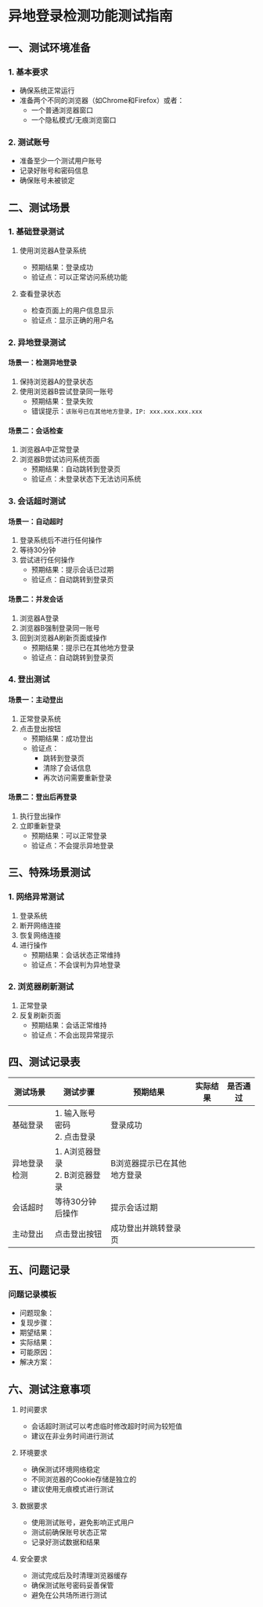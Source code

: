 # 异地登录检测功能测试指南

## 一、测试环境准备

### 1. 基本要求
- 确保系统正常运行
- 准备两个不同的浏览器（如Chrome和Firefox）或者：
  - 一个普通浏览器窗口
  - 一个隐私模式/无痕浏览窗口

### 2. 测试账号
- 准备至少一个测试用户账号
- 记录好账号和密码信息
- 确保账号未被锁定

## 二、测试场景

### 1. 基础登录测试
1. 使用浏览器A登录系统
   - 预期结果：登录成功
   - 验证点：可以正常访问系统功能

2. 查看登录状态
   - 检查页面上的用户信息显示
   - 验证点：显示正确的用户名

### 2. 异地登录测试

#### 场景一：检测异地登录
1. 保持浏览器A的登录状态
2. 使用浏览器B尝试登录同一账号
   - 预期结果：登录失败
   - 错误提示：`该账号已在其他地方登录，IP: xxx.xxx.xxx.xxx`

#### 场景二：会话检查
1. 浏览器A中正常登录
2. 浏览器B尝试访问系统页面
   - 预期结果：自动跳转到登录页
   - 验证点：未登录状态下无法访问系统

### 3. 会话超时测试

#### 场景一：自动超时
1. 登录系统后不进行任何操作
2. 等待30分钟
3. 尝试进行任何操作
   - 预期结果：提示会话已过期
   - 验证点：自动跳转到登录页

#### 场景二：并发会话
1. 浏览器A登录
2. 浏览器B强制登录同一账号
3. 回到浏览器A刷新页面或操作
   - 预期结果：提示已在其他地方登录
   - 验证点：自动跳转到登录页

### 4. 登出测试

#### 场景一：主动登出
1. 正常登录系统
2. 点击登出按钮
   - 预期结果：成功登出
   - 验证点：
     - 跳转到登录页
     - 清除了会话信息
     - 再次访问需要重新登录

#### 场景二：登出后再登录
1. 执行登出操作
2. 立即重新登录
   - 预期结果：可以正常登录
   - 验证点：不会提示异地登录

## 三、特殊场景测试

### 1. 网络异常测试
1. 登录系统
2. 断开网络连接
3. 恢复网络连接
4. 进行操作
   - 预期结果：会话状态正常维持
   - 验证点：不会误判为异地登录

### 2. 浏览器刷新测试
1. 正常登录
2. 反复刷新页面
   - 预期结果：会话正常维持
   - 验证点：不会出现异常提示

## 四、测试记录表

| 测试场景 | 测试步骤 | 预期结果 | 实际结果 | 是否通过 |
|---------|---------|----------|----------|----------|
| 基础登录 | 1. 输入账号密码<br>2. 点击登录 | 登录成功 | | |
| 异地登录检测 | 1. A浏览器登录<br>2. B浏览器登录 | B浏览器提示已在其他地方登录 | | |
| 会话超时 | 等待30分钟后操作 | 提示会话过期 | | |
| 主动登出 | 点击登出按钮 | 成功登出并跳转登录页 | | |

## 五、问题记录

### 问题记录模板
- 问题现象：
- 复现步骤：
- 期望结果：
- 实际结果：
- 可能原因：
- 解决方案：

## 六、测试注意事项

1. 时间要求
   - 会话超时测试可以考虑临时修改超时时间为较短值
   - 建议在非业务时间进行测试

2. 环境要求
   - 确保测试环境网络稳定
   - 不同浏览器的Cookie存储是独立的
   - 建议使用无痕模式进行测试

3. 数据要求
   - 使用测试账号，避免影响正式用户
   - 测试前确保账号状态正常
   - 记录好测试数据和结果

4. 安全要求
   - 测试完成后及时清理浏览器缓存
   - 确保测试账号密码妥善保管
   - 避免在公共场所进行测试 